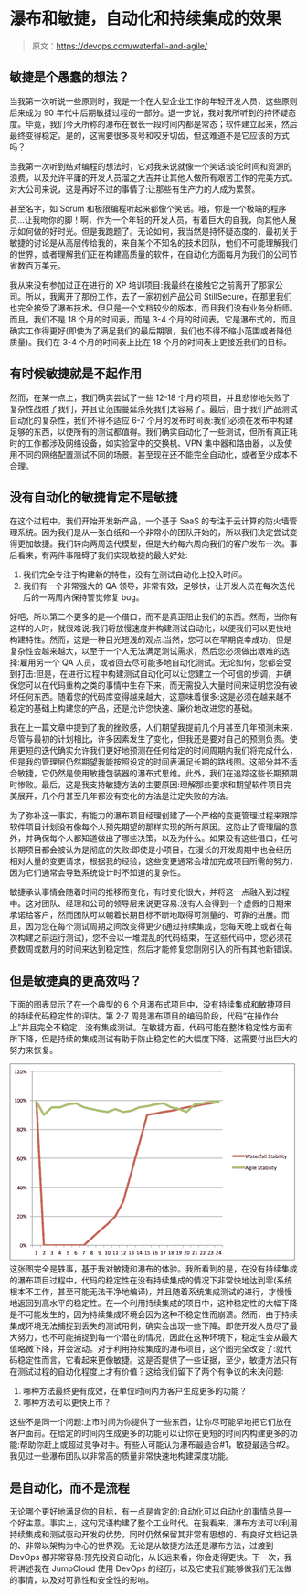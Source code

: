# 瀑布和敏捷，自动化和持续集成的效果

> 原文：<https://devops.com/waterfall-and-agile/>

## 敏捷是个愚蠢的想法？

当我第一次听说一些原则时，我是一个在大型企业工作的年轻开发人员，这些原则后来成为 90 年代中后期敏捷过程的一部分。退一步说，我对我所听到的持怀疑态度。毕竟，我们今天所称的瀑布在很长一段时间内都是常态；软件建立起来，然后最终变得稳定。是的，这需要很多哀号和咬牙切齿，但这难道不是它应该的方式吗？

当我第一次听到结对编程的想法时，它对我来说就像一个笑话:谈论时间和资源的浪费，以及允许平庸的开发人员溜之大吉并让其他人做所有艰苦工作的完美方式。对大公司来说，这是再好不过的事情了:让那些有生产力的人成为累赘。

甚至名字，如 Scrum 和极限编程听起来都像个笑话。哦，你是一个极端的程序员…让我吻你的脚！啊，作为一个年轻的开发人员，有着巨大的自我，向其他人展示如何做的好时光。但是我跑题了。无论如何，我当然是持怀疑态度的，最初关于敏捷的讨论是从高层传给我的，来自某个不知名的技术团队，他们不可能理解我们的世界，或者理解我们正在构建高质量的软件，在自动化方面每月为我们的公司节省数百万美元。

我从来没有参加过正在进行的 XP 培训项目:我最终在接触它之前离开了那家公司。所以，我离开了那份工作，去了一家初创产品公司 StillSecure，在那里我们也完全接受了瀑布技术，但只是一个文档较少的版本，而且我们没有业务分析师。而且，我们不是 18 个月的时间表，而是 3-4 个月的时间表。它是瀑布式的，而且确实工作得更好(即使为了满足我们的最后期限，我们也不得不缩小范围或者降低质量)。我们在 3-4 个月的时间表上比在 18 个月的时间表上更接近我们的目标。

## **有时候敏捷就是不起作用**

然而，在某一点上，我们确实尝试了一些 12-18 个月的项目，并且悲惨地失败了:复杂性战胜了我们，并且让范围蔓延杀死我们太容易了。最后，由于我们产品测试自动化的复杂性，我们不得不适应 6-7 个月的发布时间表:我们必须在发布中构建足够的东西，以使所有的测试都值得。我们确实自动化了一些测试，但所有真正耗时的工作都涉及网络设备，如实验室中的交换机、VPN 集中器和路由器，以及使用不同的网络配置测试不同的场景。甚至现在还不能完全自动化，或者至少成本不合理。

## 没有自动化的敏捷肯定不是敏捷

在这个过程中，我们开始开发新产品，一个基于 SaaS 的专注于云计算的防火墙管理系统。因为我们是从一张白纸和一个非常小的团队开始的，所以我们决定尝试变得更加敏捷。我们转向两周迭代模型，但是大约每六周向我们的客户发布一次。事后看来，有两件事阻碍了我们实现敏捷的最大好处:

1.  我们完全专注于构建新的特性，没有在测试自动化上投入时间。
2.  我们有一个非常强大的 QA 领导，非常有效，足够快，让开发人员在每次迭代后的一两周内保持警觉修复 bug。

好吧，所以第二个更多的是一个借口，而不是真正阻止我们的东西。然而，当你有这样的人时，就很难说:我们将放慢速度并构建测试自动化，以便我们可以更快地构建特性。然而，这是一种目光短浅的观点:当然，您可以在早期侥幸成功，但是复杂性会越来越大，以至于一个人无法满足测试需求，然后您必须做出艰难的选择:雇用另一个 QA 人员，或者回去尽可能多地自动化测试。无论如何，您都会受到打击:但是，在进行过程中构建测试自动化可以让您建立一个可信的步调，并确保您可以在代码重构之类的事情中生存下来，而无需投入大量时间来证明您没有破坏任何东西。随着您的代码库变得越来越大，这意味着很多:这是必须在越来越不稳定的基础上构建您的产品，还是允许您快速、廉价地改进您的基础。

我在上一篇文章中提到了我的挫败感，人们期望我提前几个月甚至几年预测未来，尽管与最初的计划相比，许多因素发生了变化，但我还是要对自己的预测负责。使用更短的迭代确实允许我们更好地预测在任何给定的时间周期内我们将完成什么，但是我的管理层仍然期望我能按照设定的时间表满足长期的路线图。这部分并不适合敏捷，它仍然是使用敏捷包装器的瀑布式思维。此外，我们在追踪这些长期预期时惨败。最后，这是我支持敏捷方法的主要原因:理解那些要求和期望软件项目完美展开，几个月甚至几年都没有变化的方法是注定失败的方法。

为了弥补这一事实，有能力的瀑布项目经理创建了一个严格的变更管理过程来跟踪软件项目计划没有像每个人预先期望的那样实现的所有原因。这防止了管理层的意外，并确保每个人都知道做出了哪些决策，以及为什么。如果没有这些借口，任何长期项目都会被认为是彻底的失败:即使是小项目，在漫长的开发周期中也会经历相对大量的变更请求，根据我的经验，这些变更通常会增加完成项目所需的努力，因为它们通常会导致系统设计时不知道的复杂性。

敏捷承认事情会随着时间的推移而变化，有时变化很大，并将这一点融入到过程中。这对团队、经理和公司的领导层来说更容易:没有人会得到一个虚假的日期来承诺给客户，然而团队可以朝着长期目标不断地取得可测量的、可靠的进展。而且，因为您在每个测试周期之间改变得更少(通过持续集成，您每天晚上或者在每次构建之前运行测试)，您不会以一堆混乱的代码结束，在这些代码中，您必须花费数周或数月的时间来达到稳定性，然后才能修复您刚刚引入的所有其他新错误。

## 但是敏捷真的更高效吗？

下面的图表显示了在一个典型的 6 个月瀑布式项目中，没有持续集成和敏捷项目的持续代码稳定性的评估。第 2-7 周是瀑布项目的编码阶段，代码“在操作台上”并且完全不稳定，没有集成测试。在敏捷方面，代码可能在整体稳定性方面有所下降，但是持续的集成测试有助于防止稳定性的大幅度下降，这需要付出巨大的努力来恢复。

[![Agile Waterfall Stability graph](img/1d9bd99fa66e2d969da560bb14f566a1.png)](https://devops.com/wp-content/uploads/2014/05/Agile-Waterfall-Stability-graph.png) 这张图完全是轶事，基于我对敏捷和瀑布的体验。我所看到的是，在没有持续集成的瀑布项目过程中，代码的稳定性在没有持续集成的情况下非常快地达到零(系统根本不工作，甚至可能无法干净地编译)，并且随着系统集成测试的进行，才慢慢地返回到高水平的稳定性。在一个利用持续集成的项目中，这种稳定性的大幅下降是不可能发生的，因为持续集成环境会因为这种不稳定性而崩溃。然而，由于持续集成环境无法捕捉到丢失的测试用例，确实会出现一些下降。即使开发人员尽了最大努力，也不可能捕捉到每一个潜在的情况，因此在这种环境下，稳定性会从最大值略微下降，并会波动。对于利用持续集成的瀑布项目，这个图完全改变了:就代码稳定性而言，它看起来更像敏捷。这是否提供了一些证据，至少，敏捷方法只有在测试过程的自动化程度上才有价值？这给我们留下了两个有争议的未决问题:

1.  哪种方法最终更有成效，在单位时间内为客户生成更多的功能？
2.  哪种方法可以更快上市？

这些不是同一个问题:上市时间为你提供了一些东西，让你尽可能早地把它们放在客户面前。在给定的时间内生成更多的功能可以让你在更短的时间内构建更多的功能:帮助你赶上或超过竞争对手。有些人可能认为瀑布最适合#1，敏捷最适合#2。我见过一些瀑布团队以非常高的质量非常快速地构建深度功能。

## **是自动化，而不是流程**

无论哪个更好地满足你的目标，有一点是肯定的:自动化可以自动化的事情总是一个好主意。事实上，这句咒语构建了整个工业时代。在我看来，瀑布方法可以利用持续集成和测试驱动开发的优势，同时仍然保留其非常有思想的、有良好文档记录的、非常以架构为中心的世界观。无论是从敏捷方法还是瀑布方法，过渡到 DevOps 都非常容易:预先投资自动化，从长远来看，你会走得更快。下一次，我将讲述我在 JumpCloud 使用 DevOps 的经历，以及它使我们能够做我们无法做的事情，以及对可靠性和安全性的影响。